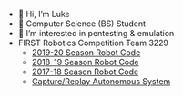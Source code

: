 - 👋 Hi, I’m Luke
- 🌱 Computer Science (BS) Student
- 👀 I’m interested in pentesting & emulation
- FIRST Robotics Competition Team 3229
  * [2019-20 Season Robot Code](https://github.com/Team3229/Hawktimus19-20)
  * [2018-19 Season Robot Code](https://github.com/Team3229/Hawktimus18-19)
  * [2017-18 Season Robot Code](https://github.com/Team3229/Hawktimus17-18)
  * [Capture/Replay Autonomous System](https://github.com/lukesnc/capture-replay-auto)


<!---
lukesnc/lukesnc is a ✨ special ✨ repository because its `README.md` (this file) appears on your GitHub profile.
You can click the Preview link to take a look at your changes.
--->
